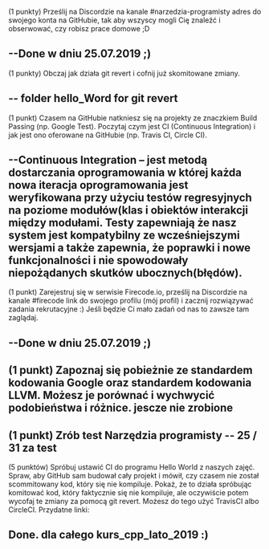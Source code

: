   (1 punkty) Prześlij na Discordzie na kanale #narzedzia-programisty adres do swojego konta na GitHubie, tak aby wszyscy mogli Cię znaleźć i obserwować, czy robisz prace domowe ;D

--Done w dniu 25.07.2019 ;)
----------------------------------------------

(1 punkty) Obczaj jak działa git revert i cofnij już skomitowane zmiany.

-- folder hello_Word for git revert
----------------------------------------------
 
 (1 punkt) Czasem na GitHubie natkniesz się na projekty ze znaczkiem Build Passing (np. Google Test). Poczytaj czym jest CI (Continuous Integration) i jak jest ono oferowane na GitHubie (np. Travis CI, Circle CI).
 
 --Continuous Integration – jest metodą dostarczania oprogramowania w której każda nowa iteracja oprogramowania jest weryfikowana przy użyciu testów regresyjnych na poziome modułów(klas i obiektów interakcji między modułami. Testy zapewniają że nasz system jest kompatybilny ze wcześniejszymi wersjami a także zapewnia, że poprawki i nowe funkcjonalności i nie spowodowały niepożądanych skutków ubocznych(błędów).
---------------------------------------------- 
 
 (1 punkt) Zarejestruj się w serwisie Firecode.io, prześlij na Discordzie na kanale #firecode link do swojego profilu (mój profil) i zacznij rozwiązywać zadania rekrutacyjne :) Jeśli będzie Ci mało zadań od nas to zawsze tam zaglądaj.

--Done w dniu 25.07.2019 ;)
----------------------------------------------
 (1 punkt) Zapoznaj się pobieżnie ze standardem kodowania Google oraz standardem kodowania LLVM. Możesz je porównać i wychwycić podobieństwa i różnice.
  jescze nie zrobione
----------------------------------------------

 (1 punkt) Zrób test Narzędzia programisty
-- 25 / 31 za test
---------------------------------------------- 
 (5 punktów) Spróbuj ustawić CI do programu Hello World z naszych zajęć. Spraw, aby GitHub sam budował cały projekt i mówił, czy czasem nie został scommitowany kod, który się nie kompiluje. Pokaż, że to działa spróbując komitować kod, który faktycznie się nie kompiluje, ale oczywiście potem wycofaj te zmiany za pomocą git revert. Możesz do tego użyć TravisCI albo CircleCI. Przydatne linki:
 
 Done. dla całego kurs_cpp_lato_2019 :)
----------------------------------------------
